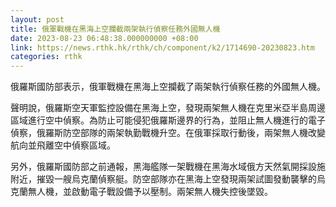```yaml
---
layout: post
title: 俄軍戰機在黑海上空攔截兩架執行偵察任務外國無人機
date: 2023-08-23 06:48:38.000000000 +08:00
link: https://news.rthk.hk/rthk/ch/component/k2/1714690-20230823.htm
categories: rthk
---
```


俄羅斯國防部表示，俄軍戰機在黑海上空攔截了兩架執行偵察任務的外國無人機。

聲明說，俄羅斯空天軍監控設備在黑海上空，發現兩架無人機在克里米亞半島周邊區域進行空中偵察。為防止可能侵犯俄羅斯邊界的行為，並阻止無人機進行的電子偵察，俄羅斯防空部隊的兩架執勤戰機升空。在俄軍採取行動後，兩架無人機改變航向並飛離空中偵察區域。

另外，俄羅斯國防部之前通報，黑海艦隊一架戰機在黑海水域俄方天然氣開採設施附近，摧毀一艘烏克蘭偵察艇。防空部隊亦在黑海上空發現兩架試圖發動襲擊的烏克蘭無人機，並啟動電子戰設備予以壓制。兩架無人機失控後墜毀。
